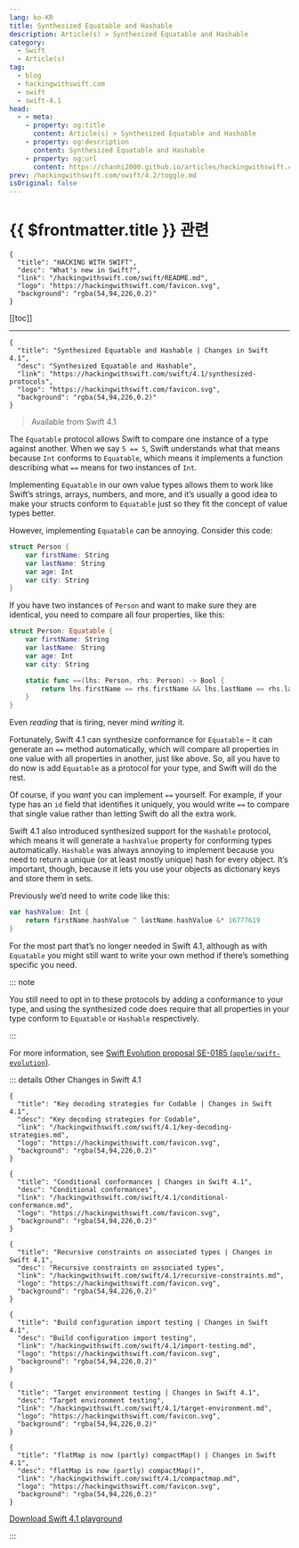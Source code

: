 ```yaml
---
lang: ko-KR
title: Synthesized Equatable and Hashable
description: Article(s) > Synthesized Equatable and Hashable
category:
  - Swift
  - Article(s)
tag: 
  - blog
  - hackingwithswift.com
  - swift
  - swift-4.1
head:
  - - meta:
    - property: og:title
      content: Article(s) > Synthesized Equatable and Hashable
    - property: og:description
      content: Synthesized Equatable and Hashable
    - property: og:url
      content: https://chanhi2000.github.io/articles/hackingwithswift.com/swift/4.1/synthesized-protocols.html
prev: /hackingwithswift.com/swift/4.2/toggle.md
isOriginal: false
---
```


# {{ $frontmatter.title }} 관련

```component VPCard
{
  "title": "HACKING WITH SWIFT",
  "desc": "What's new in Swift?",
  "link": "/hackingwithswift.com/swift/README.md",
  "logo": "https://hackingwithswift.com/favicon.svg",
  "background": "rgba(54,94,226,0.2)"
}
```

[[toc]]

---

```component VPCard
{
  "title": "Synthesized Equatable and Hashable | Changes in Swift 4.1",
  "desc": "Synthesized Equatable and Hashable",
  "link": "https://hackingwithswift.com/swift/4.1/synthesized-protocols", 
  "logo": "https://hackingwithswift.com/favicon.svg",
  "background": "rgba(54,94,226,0.2)"
}
```

> Available from Swift 4.1

The `Equatable` protocol allows Swift to compare one instance of a type against another. When we say `5 == 5`, Swift understands what that means because `Int` conforms to `Equatable`, which means it implements a function describing what `==` means for two instances of `Int`.

Implementing `Equatable` in our own value types allows them to work like Swift’s strings, arrays, numbers, and more, and it’s usually a good idea to make your structs conform to `Equatable` just so they fit the concept of value types better.

However, implementing `Equatable` can be annoying. Consider this code:

```swift
struct Person {
    var firstName: String
    var lastName: String
    var age: Int
    var city: String
}
```

If you have two instances of `Person` and want to make sure they are identical, you need to compare all four properties, like this:

```swift
struct Person: Equatable {
    var firstName: String
    var lastName: String
    var age: Int
    var city: String

    static func ==(lhs: Person, rhs: Person) -> Bool {
        return lhs.firstName == rhs.firstName && lhs.lastName == rhs.lastName && lhs.age == rhs.age && lhs.city == rhs.city
    }
}
```

Even *reading* that is tiring, never mind *writing* it.

Fortunately, Swift 4.1 can synthesize conformance for `Equatable` – it can generate an `==` method automatically, which will compare all properties in one value with all properties in another, just like above. So, all you have to do now is add `Equatable` as a protocol for your type, and Swift will do the rest.

Of course, if you *want* you can implement `==` yourself. For example, if your type has an `id` field that identifies it uniquely, you would write `==` to compare that single value rather than letting Swift do all the extra work.

Swift 4.1 also introduced synthesized support for the `Hashable` protocol, which means it will generate a `hashValue` property for conforming types automatically. `Hashable` was always annoying to implement because you need to return a unique (or at least mostly unique) hash for every object. It’s important, though, because it lets you use your objects as dictionary keys and store them in sets.

Previously we’d need to write code like this:

```swift
var hashValue: Int {
    return firstName.hashValue ^ lastName.hashValue &* 16777619
}
```

For the most part that’s no longer needed in Swift 4.1, although as with `Equatable` you might still want to write your own method if there’s something specific you need.

::: note

You still need to opt in to these protocols by adding a conformance to your type, and using the synthesized code does require that all properties in your type conform to `Equatable` or `Hashable` respectively.

:::

For more information, see [Swift Evolution proposal SE-0185 (<FontIcon icon="iconfont icon-github"/>`apple/swift-evolution`)](https://github.com/apple/swift-evolution/blob/master/proposals/0185-synthesize-equatable-hashable.md).

::: details Other Changes in Swift 4.1
<!-- 
```component VPCard
{
  "title": "Synthesized Equatable and Hashable | Changes in Swift 4.1",
  "desc": "Synthesized Equatable and Hashable",
  "link": "/hackingwithswift.com/swift/4.1/synthesized-protocols.md",
  "logo": "https://hackingwithswift.com/favicon.svg",
  "background": "rgba(54,94,226,0.2)"
}
```
-->
```component VPCard
{
  "title": "Key decoding strategies for Codable | Changes in Swift 4.1",
  "desc": "Key decoding strategies for Codable",
  "link": "/hackingwithswift.com/swift/4.1/key-decoding-strategies.md",
  "logo": "https://hackingwithswift.com/favicon.svg",
  "background": "rgba(54,94,226,0.2)"
}
```

```component VPCard
{
  "title": "Conditional conformances | Changes in Swift 4.1",
  "desc": "Conditional conformances",
  "link": "/hackingwithswift.com/swift/4.1/conditional-conformance.md",
  "logo": "https://hackingwithswift.com/favicon.svg",
  "background": "rgba(54,94,226,0.2)"
}
```

```component VPCard
{
  "title": "Recursive constraints on associated types | Changes in Swift 4.1",
  "desc": "Recursive constraints on associated types",
  "link": "/hackingwithswift.com/swift/4.1/recursive-constraints.md",
  "logo": "https://hackingwithswift.com/favicon.svg",
  "background": "rgba(54,94,226,0.2)"
}
```

```component VPCard
{
  "title": "Build configuration import testing | Changes in Swift 4.1",
  "desc": "Build configuration import testing",
  "link": "/hackingwithswift.com/swift/4.1/import-testing.md",
  "logo": "https://hackingwithswift.com/favicon.svg",
  "background": "rgba(54,94,226,0.2)"
}
```

```component VPCard
{
  "title": "Target environment testing | Changes in Swift 4.1",
  "desc": "Target environment testing",
  "link": "/hackingwithswift.com/swift/4.1/target-environment.md",
  "logo": "https://hackingwithswift.com/favicon.svg",
  "background": "rgba(54,94,226,0.2)"
}
```

```component VPCard
{
  "title": "flatMap is now (partly) compactMap() | Changes in Swift 4.1",
  "desc": "flatMap is now (partly) compactMap()",
  "link": "/hackingwithswift.com/swift/4.1/compactmap.md",
  "logo": "https://hackingwithswift.com/favicon.svg",
  "background": "rgba(54,94,226,0.2)"
}
```

[<FontIcon icon="fas fa-file-zipper"/>Download Swift 4.1 playground](https://hackingwithswift.com/files/playgrounds/swift/playground-4-0-to-4-1.playground.zip)

:::


